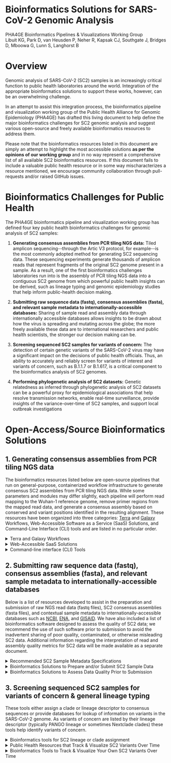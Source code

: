 # **Bioinformatics Solutions for SARS-CoV-2 Genomic Analysis**

PHA4GE Bioinformatics Pipelines &amp; Visualizations Working Group <br/>
Libuit KG, Park D, van Heusden P, Neher R, Kapsak CJ, Southgate J, Bridges D, Mboowa G, Lunn S, Langhorst B

# Overview

Genomic analysis of SARS-CoV-2 (SC2) samples is an increasingly critical function to public health laboratories around the world. Integration of the appropriate bioinformatics solutions to support these works, however, can be an overwhelming challenge.

 In an attempt to assist this integration process, the bioinformatics pipeline and visualization working group of the Public Health Alliance for Genomic Epidemiology (PHA4GE) has drafted this living document to help define the major bioinformatics challenges for SC2 genomic analysis and suggest various open-source and freely available bioinformatics resources to address them.

Please note that the bioinformatics resources listed in this document are simply an attempt to highlight the most accessible solutions **as per the opinions of our working group** and in no way represent a comprehensive list of all available SC2 bioinformatics resources. If this document fails to include a valuable public health resource or in some way mischaracterizes a resource mentioned, we encourage community collaboration through pull-requests and/or raised GitHub issues.

# Bioinformatics Challenges for Public Health

The PHA4GE bioinformatics pipeline and visualization working group has defined four key public health bioinformatics challenges for genomic analysis of SC2 samples:

1. **Generating consensus assemblies from PCR tiling NGS data:** Tiled amplicon sequencing--through the Artic V3 protocol, for example--is the most commonly adopted method for generating SC2 sequencing data. These sequencing experiments generate thousands of amplicon reads that represent fragments of the original SC2 genome present in a sample. As a result, one of the first bioinformatics challenges laboratories run into is the assembly of PCR tiling NGS data into a contiguous SC2 genome from which powerful public health insights can be derived, such as lineage typing and genomic epidemiology studies that help inform public-health decision making.

2. **Submitting raw sequence data (fastq), consensus assemblies (fasta), and relevant sample metadata to internationally-accessible databases:** Sharing of sample read and assembly data through internationally accessible databases allows insights to be drawn about how the virus is spreading and mutating across the globe; the more freely available these data are to international researchers and public health scientists, the stronger our decision making can be.

3. **Screening sequenced SC2 samples for variants of concern:** The detection of certain genetic variants of the SARS-CoV-2 virus may have a significant impact on the decisions of public health officials. Thus, an ability to accurately and reliably screen for variants of interest and variants of concern, such as B.1.1.7 or B.1.617, is a critical component to the bioinformatics analysis of SC2 genomes.

4. **Performing phylogenetic analysis of SC2 datasets:** Genetic relatedness as inferred through phylogenetic analysis of SC2 datasets can be a powerful proxy for epidemiological associations that help resolve transmission networks, enable real-time surveillance, provide insights of the variance-over-time of SC2 samples, and support local outbreak investigations

# Open-Access/Source Bioinformatics Solutions

## 1. Generating consensus assemblies from PCR tiling NGS data

The bioinformatics resources listed below are open-source pipelines that run on general-purpose, containerized workflow infrastructure to generate consensus SC2 assemblies from PCR tiling NGS data. While some parameters and modules may differ slightly, each pipeline will perform read mapping to the Wuhan-1 reference genome, remove primer regions from the mapped read data, and generate a consensus assembly based on conserved and variant positions identified in the resulting alignment. These resources have been organized into three categories: [Terra](app.terra.bio) and [Galaxy](https://galaxyproject.org/) Workflows, Web-Accessible Software as a Service (SaaS) Solutions, and Command-Line Interface (CLI) tools and are listed in no particular order.

<details>
 <summary>Terra and Galaxy Workflows</summary>

1. [Broad viral-ngs](https://dockstore.org/organizations/BroadInstitute/collections/pgs)
  - **Brief Description** : The viral-ngs workflow collection contains many tools for viral analysis. The consensus genome caller is called assemble\_refbased and should work for any low-diversity microbial genome and is appropriate for viruses stemming from a single point-source outbreak, such as SARS-CoV-2. Accepts Illumina paired, single, or mixed reads, as well as ONT reads. Accepts metagenomic or amplicon-based reads with primer trimming.
  - **Developed/supported by:** Broad Institute Viral Genomics 
  - **Documentation** : [Technical documentation (ReadTheDocs)](https://viral-ngs.readthedocs.io/en/latest/)
  - **User base:** [H3Africa](https://h3africa.org/index.php/consortium/genomic-characterization-and-surveillance-of-microbial-threats-in-west-africa/) West African sites ([RUN](http://acegid.org/), [KGH](https://vhfc.org/consortium/people/), [UCAD](https://www.ucad.sn/))
  - **Workflow language:** WDL
    - **Web/Cloud GUI Platforms:** Terra, DNAnexus,
    - **CLI Platforms:** Cromwell (local HPC, cloud), miniWDL
2. [Titan Workflows for Genomic Characterization](https://dockstore.org/organizations/Theiagen/collections/PublicHealthViralGenomics)
  - **Brief Description** : The Titan Series includes four separate WDL workflows (Titan\_Illumina\_PE, Titan\_Illumina\_SE, Titan\_ClearLabs, and Titan\_ONT) that process NGS read data from four different sequencing approaches: Illumina paired-end, Illumina single-end, Clear Labs, and Oxford Nanopore Technology (ONT)) to generate consensus assemblies, produce relevant quality-control metrics for both the input read data and the generated assembly, and assign samples with a lineage and clade designation using Pangolin and NextClade, respectively.
  - **Developed/supported by:** Theiagen Genomics
  - **Documentation:** [Technical documentation (ReadTheDocs)](https://public-health-viral-genomics-theiagen.readthedocs.io/en/latest/overview.html), [step-by-step protocols (Protocols.io)](https://www.protocols.io/file-manager/9EF18A27777511EBA1C60A58A9FEAC2A), and [video tutorials (YouTube Playlist)](https://www.youtube.com/watch?v=fy0Hm0lfIas&amp;list=PLU47xRg_MKJrtyoFwqGiywl7lQj6vq8Uz)
  - **User base:** US PHLs
  - **Workflow language:** WDL
    - **Web/Cloud GUI Platforms:** Terra\* (primary), DNAnexus,
    - **CLI Platforms:** Cromwell (local HPC, cloud), miniWDL
3. [COVID-19 Galaxy Workflows](https://covid19.galaxyproject.org/artic/)
  - **Brief Description** : Several Galaxy workflows for performing SC2 consensus genome assembly have been available including a Galaxy workflow for the analysis of Illumina paired-end sequenced ARTIC amplicon data and the SARS-CoV-2 RECoVERY pipeline hosted on the Galaxy instance ARIES; SARS-CoV-2 RECoVERY can generate SC2 consensus genomes from Illumina, Ion Torrent, and Nanopore read data.
  - **Developed/supported by:** usegalaxy.eu ([https://covid19.galaxyproject.org/artic/](https://covid19.galaxyproject.org/artic/))
  - **Documentation** : [https://covid19.galaxyproject.org/artic/](https://covid19.galaxyproject.org/artic/)
  - ARIES/Istituto Superiore di Sanità ([https://aries.iss.it/u/arnold-knijn/w/sars-cov-2recovery31](https://aries.iss.it/u/arnold-knijn/w/sars-cov-2recovery31))
  - **User base:** usegalaxy.\* (preprint in progress), ARIES ([https://www.biorxiv.org/content/10.1101/2021.01.16.425365v2](https://www.biorxiv.org/content/10.1101/2021.01.16.425365v2))
  - **Workflow language:** Galaxy
    - **Web/Cloud GUI Platforms:** GalaxyProject
</details>

<details>
 <summary>Web-Accessible SaaS Solutions</summary>
 
1. [IDSeq (CZ Biohub)](https://idseq.net/)
  - **Brief Description** : User-friendly software platform originally developed for metagenomics studies that has since been repurposed to include SC2 consensus assembly from Oxford Nanopore or paired-end Illumina data
  - **Developed/supported by:** [Chan Zuckerberg Initiative (CZI)](https://chanzuckerberg.com/) 
  - **User base:** CZ Biohub &amp; partners; access available on request to other users
  - **User-interface** : Web application on CZI-funded AWS
2. [EDGE COVID-19](https://edge-covid19.edgebioinformatics.org/)
  - **Brief Description** : EDGE COVID-19 is a derivative of the original EDGE Bioinformatics software (Li _et al._ 2017) that was developed to perform reference-based SC2 assemblies and quality assessment of Illumina or Nanopore read data.
  - **Developed/supported by:** Los Alamos National Laboratories
  - **User base:** LANL &amp; partners
  - **User-interface** : Web application on LANL hardware
</details>

<details>
 <summary>Command-line interface (CLI) Tools</summary>
 
 1. [SIGNAL (SARS-CoV-2 Illumina GeNome Assembly Line; CanCOGeN/OnCOV)](https://github.com/jaleezyy/covid-19-signal)
  - **Brief Description**: Quality control, assembly, and analysis snakemake workflow for Illumina-based viral amplicon sequencing. Includes de-hosting via competitive mapping, freebayes variant and consensus generation, lineage assignment, interactive HTML run summaries, and integration with the [ncov-tools](https://github.com/jts/ncov-tools/) QC workflow.
  - **Developed/supported by:** [CARD/McArthur Lab](https://mcarthurbioinformatics.ca), lead maintainers: Jalees Nasir & Finlay Maguire 
  - **Documentation** : [Technical Documentation (GitHub README)](https://github.com/jaleezyy/covid-19-signal)
  - **User base:** CA PHLs & academic partners
  - **User-interface** : CLI (Snakemake)
2. [ARTIC nCOV19 (ARTIC Network; Connor-lab)](https://github.com/connor-lab/ncov2019-artic-nf)
  - **Brief Description** : Configured conda environment that enables access to Oxford Nanopore or Illumina consensus sequence assemblers: Medaka (ONT), NanoPolish (ONT) or BWA (Illumina)
  - **Developed/supported by:** COG UK / ARTIC
  - **Documentation** : [Technical Documentation (GitHub README)](https://github.com/connor-lab/ncov2019-artic-nf/blob/master/README.md)
  - **User base:** COG UK
  - **Workflow language:** Nextflow
    - **CLI Platforms:** Nextflow cli client, Nextflow Tower (local HPC, cloud, etc)
3. [StaPH-B ToolKit](https://github.com/StaPH-B/staphb_toolkit)
  - **Brief Description** : Two StaPH-B workflows for performing SC2 consensus genome assembly have been available: Cecret, a pipeline developed for the analysis of single or paired-end Illumina reads. and Monroe, a workflow with various subcommands that perform consensus genome assembly from either Illumina or Nanopore read data.
  - **Developed/supported by:** StaPH-B
  - **Documentation** : [https://staph-b.github.io/staphb\_toolkit/](https://staph-b.github.io/staphb_toolkit/install/), [Python Package Index (PyPI)](https://pypi.org/project/staphb-toolkit/)
  - **User base:** US PHLs
  - **User-interface** : CLI (Python package)
 
</details>

## 2. Submitting raw sequence data (fastq), consensus assemblies (fasta), and relevant sample metadata to internationally-accessible databases

Below is a list of resources developed to assist in the preparation and submission of raw NGS read data (fastq files), SC2 consensus assemblies (fasta files), and contextual sample metadata to internationally-accessible databases such as [NCBI](https://www.ncbi.nlm.nih.gov/sars-cov-2/), [ENA](https://www.ebi.ac.uk/ena/browser/home), and [GISAID](https://www.gisaid.org/). We have also included a list of bioinformatics software designed to assess the quality of SC2 data; we recommend the use of such software prior to submission to avoid the inadvertent sharing of poor quality, contaminated, or otherwise misleading SC2 data. Additional information regarding the interpretation of read and assembly quality metrics for SC2 data will be made available as a separate document.

<details>
 <summary>Recommended SC2 Sample Metadata Specifications</summary>
 
- [PHA4GE Contextual Data Specifications](https://www.preprints.org/manuscript/202008.0220/v1)
  - **Database Target(s)**: GISAID, ENA, SRA, Genbank
  - **Brief Description** : A SARS-CoV-2 contextual data specification based on harmonisable, publicly available, community standards. The specification is implementable via a collection template, as well as an array of protocols and tools to support the harmonisation and submission of sequence data and contextual information to public repositories.
  - **Developed/supported by:** PHA4GE
  - **Documentation** : [Technical documentation (GitHub README)](https://github.com/pha4ge/SARS-CoV-2-Contextual-Data-Specification)
  - **User base:** Global public health community
 
</details>

<details>
 <summary>Bioinformatics Solutions to Prepare and/or Submit SC2 Sample Data</summary>
 
- [Broad viral-ngs](https://dockstore.org/organizations/BroadInstitute/collections/pgs) (described above)
  - **Database Target(s)**: SRA, GenBank, GISAID
  - **Brief Description** : The viral-ngs workflow collection contains workflows (sarscov2\_genbank, sarscov2\_sra\_to\_genbank, sarscov2\_illumina\_full) that prepare data for Genbank and GISAID submission (and SRA submission if starting from raw reads).
  - **Developed/supported by:** Broad Institute Viral Genomics
  - **Documentation** : [Technical documentation (ReadTheDocs)](https://viral-ngs.readthedocs.io/en/latest/)
  - **User base:** [H3Africa](https://h3africa.org/index.php/consortium/genomic-characterization-and-surveillance-of-microbial-threats-in-west-africa/) West African sites ([RUN](http://acegid.org/), [KGH](https://vhfc.org/consortium/people/), [UCAD](https://www.ucad.sn/))
  - **Workflow language:** WDL
    - **Web/Cloud GUI Platforms:** Terra, DNAnexus,
  - **CLI Platforms:** Cromwell (local HPC, cloud), miniWDL
- [Theiagen&#39;s Mercury Workflows](https://dockstore.org/organizations/Theiagen/collections/PublicHealthViralGenomics)
  - **Database Target(s)**: GenBank, GISAID (SRA submission prep in development)
  - **Brief Description** : The Mercury Series includes three separate WDL workflows (Mercury\_SE\_Prep, Mercury\_PE\_Prep, and Mercury\_Batch) that prepare SC2 consensus assemblies (fasta files) and contextual sample metadata sample for submission to GISAID and NCBI&#39;s GenBank database.
  - **Developed/supported by:** Theiagen Genomics
  - **Documentation:** [Technical documentation (ReadTheDocs)](https://public-health-viral-genomics-theiagen.readthedocs.io/en/latest/overview.html), [step-by-step protocols (Protocols.io)](https://www.protocols.io/file-manager/9EF18A27777511EBA1C60A58A9FEAC2A), and [video tutorials (YouTube Playlist)](https://www.youtube.com/watch?v=fy0Hm0lfIas&amp;list=PLU47xRg_MKJrtyoFwqGiywl7lQj6vq8Uz)
  - **User base:** US PHLs
  - **Workflow language:** WDL
    - **Web/Cloud GUI Platforms:** Terra\* (primary), DNAnexus,
    - **CLI Platforms:** Cromwell (local HPC, cloud), miniWDL
- [Galaxy ENA Submission Plugin](https://github.com/galaxyproject/tools-iuc/tree/master/tools/ena_upload)
  - **Database Target(s)**: ENA
  - **Brief Description** : Galaxy plugin for direct submission to the European Nucleotide Archive database
  - **Developed/supported by:** [Galaxy IUC (Intergalactic Utilities Commission)](https://galaxyproject.org/iuc/)
  - **Documentation**: [https://github.com/ELIXIR-Belgium/ena-upload-container](https://github.com/ELIXIR-Belgium/ena-upload-container)
  - **User base:** European PHLs
  - **Workflow language:** Galaxy
    - **Web/Cloud GUI Platforms:** GalaxyProject
 
</details>

<details>
 <summary>Bioinformatics Solutions to Assess Data Quality Prior to Submission</summary>
 
- [VADR - Viral Annotation DefineR](https://github.com/ncbi/vadr)
  - **Brief Description** : VADR is a suite of CLI tools for classifying and analyzing sequences homologous to a set of reference models of viral genomes or gene families. With regards to SC2, laboratories have utilized VADR to identify samples with potentially mis-assembled genomes that are likely to be rejected from an internationally-accessible database.
  - **Developed/supported by:** NCBI
  - **Documentation** : [Technical Documentation (GitHub Wiki)](https://github.com/ncbi/vadr/wiki/Coronavirus-annotation)
  - **User base:** NCBI GenBank & US PHLs
  - **Accessibility** : [Local install](https://github.com/ncbi/vadr/blob/master/documentation/install.md#top) or the [StaPH-B Docker Image](https://hub.docker.com/r/staphb/vadr/)
- [Broad viral-ngs](https://dockstore.org/organizations/BroadInstitute/collections/pgs) (Terra workflow described above; includes VADR)
- [Titan Workflows for Genomic Characterization](https://dockstore.org/organizations/Theiagen/collections/PublicHealthViralGenomics) (Terra workflow described above; includes VADR)
- [COVID-19 Galaxy Workflows](https://covid19.galaxyproject.org/artic/) (Galaxy resources described above)
- [IDSeq (CZ BioHub)](https://idseq.net/) (SaaS solution described above)
- [EDGE COVID-19](https://edge-covid19.edgebioinformatics.org/) (SaaS solution described above)
- [SIGNAL (SARS-CoV-2 Illumina GeNome Assembly Line; CanCOGeN)](https://github.com/jaleezyy/covid-19-signal) (CLI tool described above)
- [ARTIC nCOV19 (ARTIC Network; Connor-lab)](https://github.com/connor-lab/ncov2019-artic-nf) (CLI tool described above)
- [StaPH-B ToolKit](https://github.com/StaPH-B/staphb_toolkit) (CLI tool described above; VADR included in the Cecret workflow)
 
</details>

## 3. Screening sequenced SC2 samples for variants of concern &amp; general lineage typing

These tools either assign a clade or lineage descriptor to consensus sequences or provide databases for lookup of information on variants in the SARS-CoV-2 genome. As variants of concern are listed by their lineage descriptor (typically PANGO lineage or sometimes Nextclade clades) these tools help identify variants of concern.

<details>
 <summary>Bioinformatics tools for SC2 lineage or clade assignment</summary>

- [Pangolin (Phylogenetic Assignment of Named Global Outbreak LINeages)](https://cov-lineages.org/pangolin.html)
  - **Brief Description** : Tool developed to implement the dynamic nomenclature of SARS-CoV-2 lineages, known as the Pango nomenclature. It allows a user to assign a SARS-CoV-2 genome sequence the most likely lineage (PANGO lineage) to SARS-CoV-2 query sequences.
  - **Developed/supported by:** Pangolin Network
  - **Documentation** : [Technical Documentation (Pangolin Website)](https://cov-lineages.org/pangolin.html), [publication (Nature Microbiology)](https://www.nature.com/articles/s41564-020-0770-5)
  - **User base:** Global Public Health Community
  - **Accessibility** : [Web application](https://pangolin.cog-uk.io/) &amp; [CLI tool](https://github.com/cov-lineages/pangolin)
  - **Bioinformatics workflows that incorporate NextClade clade assignments:**
    - [Broad viral-ngs](https://dockstore.org/organizations/BroadInstitute/collections/pgs) (Terra workflow described above)
    - [Titan Workflows for Genomic Characterization](https://dockstore.org/organizations/Theiagen/collections/PublicHealthViralGenomics) (Terra workflow described above)
    - [COVID-19 Galaxy Workflows](https://covid19.galaxyproject.org/artic/) (Galaxy resources described above)
    - I[DSeq (CZ BioHub)](https://idseq.net/) (SaaS solution described above)
    - [EDGE COVID-19](https://edge-covid19.edgebioinformatics.org/) (SaaS solution described above)
    - [SIGNAL (SARS-CoV-2 Illumina GeNome Assembly Line; CanCOGeN)](https://github.com/jaleezyy/covid-19-signal) (CLI tool described above)
    - [StaPH-B ToolKit](https://github.com/StaPH-B/staphb_toolkit) (CLI tool described above)
- [NextClade](https://clades.nextstrain.org/)
  - **Brief Description** : Tool that identifies differences between your sequences and a reference sequence used by Nextstrain, uses these differences to assign your sequences to clades, and reports potential sequence quality issues in your data
  - **User-interface** : [Web application](https://clades.nextstrain.org/) &amp; CLI tool
  - **Help/community/discussion** : [discussion.nextstrain.org](http://discussion.nextstrain.org/)
  - **Bioinformatics workflows that incorporate NextClade clade assignments:**
    - [Broad viral-ngs](https://dockstore.org/organizations/BroadInstitute/collections/pgs) (Terra workflow described above)
    - [Titan Workflows for Genomic Characterization](https://dockstore.org/organizations/Theiagen/collections/PublicHealthViralGenomics) (Terra workflow described above)
    - [COVID-19 Galaxy Workflows](https://covid19.galaxyproject.org/artic/) (Galaxy resources described above)
    - I[DSeq (CZ BioHub)](https://idseq.net/) (SaaS solution described above)
    - [StaPH-B ToolKit](https://github.com/StaPH-B/staphb_toolkit) (CLI tool described above)

</details>


<details>
 <summary>Public Health Resources that Track &amp; Visualize SC2 Variants Over Time</summary>
 
  - [PANGO cov-lineages](https://cov-lineages.org/)
    - **Brief Description** : Track global prevalences of PANGO lineages
    - **Developed/supported by:** Pangolin Network
  - [Covariants](https://covariants.org/)
    - **Brief Description** : Track global prevalence of Nextclade-annotated lineages
    - **Developed/supported by:** NextStrain Team
  - [Outbreak.info](https://outbreak.info/)
    - **Brief Description** : Epidemiological info including PANGO lineage prevalence
    - **Developed/supported by:** [Su](http://sulab.org/), [Wu](http://wulab.io/), and [Andersen](https://andersen-lab.com/) labs at Scripps Research
  - [COV-GLUE](http://cov-glue.cvr.gla.ac.uk/)
    - **Brief Description** : CoV-GLUE contains a database of amino acid replacements, insertions and deletions which have been observed in GISAID hCoV-19 sequences sampled from the pandemic Epidemiological info including PANGO lineage prevalence
    - **Developed/supported by:** COG-UK
  - [2019nCoVR](https://bigd.big.ac.cn/ncov/)
    - **Brief Description** :2019nCoVR features comprehensive integration of genomic and proteomic sequences as well as their metadata information from the GISAID, NCBI, NMDC and CNCB/NGDC. It also incorporates a wide range of relevant information including scientific literatures, news, and popular articles for science dissemination, and provides visualization functionalities for genome variation analysis results based on all collected SARS-CoV-2 strains.
    - **Developed/supported by:** China National Center for Bioinformation (CNCB)
  - [CoVizu](https://filogeneti.ca/covizu/)
    - **Brief Description:** CoVizu is an [open source project](https://github.com/PoonLab/CoVizu) endeavouring to visualize the global diversity of SARS-CoV-2 genomes, which are provided by the [GISAID Initiative](https://gisaid.org/).
    - **Developed/supported by:** [Poon Laboratory](https://www.schulich.uwo.ca/pathol/people/bios/faculty/poon_art.html) of Western University
  - [Annotation of SARS-2 Coronavirus Genome (Observable)](https://observablehq.com/@delphine-l/annotation-of-sars-2-coronavirus-genome)
    - **Brief Description:** Annotation of variation in the genome with some notes on what is known about the various amino acids
    - **Developed/supported by:** Delphine Lariviere (Penn State University)

</details>

<details>
 <summary>Bioinformatics Tools to Track &amp; Visualize Your Own SC2 Variants Over Time </summary>
 
   - KRISP R-scripts: [https://github.com/krisp-kwazulu-natal/africa-covid19-genomics](https://github.com/krisp-kwazulu-natal/africa-covid19-genomics)
    - **Brief Description** : Open-source repository containing all the code, data and information needed to reproduce the analyses for the [African genomic epidemiology manuscript](https://www.nature.com/articles/s41591-021-01255-3).
    - **Developed/supported by:** Emmanuel James San (University of KwaZulu-Natal)
    - **Documentation** : [Technical Documentation (GitHub README)](https://github.com/krisp-kwazulu-natal/africa-covid19-genomics#readme), [publication (Nature Medicine)](https://www.nature.com/articles/s41591-021-01255-3)
    - **Accessibility** : [RCL-Scripts](https://github.com/krisp-kwazulu-natal/africa-covid19-genomics#readme)
  - [GISAID Processing](https://github.com/pvanheus/GISAID_processing)
    - **Brief Description** : Open-source repository containing python scripts to process GISIAD data into frequency graphs
    - **Developed/supported by:** Peter van Heusden (University of Western Cape)
    - **Documentation** : [Technical Documentation (GitHub README)](https://github.com/pvanheus/GISAID_processing/blob/main/README.md)
    - **Accessibility** : [Python-Scripts](https://github.com/krisp-kwazulu-natal/africa-covid19-genomics#readme)
 
 </details>

